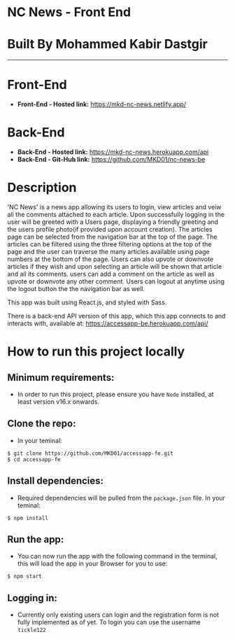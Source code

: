 # **NC News - Front End**

# **Built By Mohammed Kabir Dastgir**

---

# Front-End

- **Front-End - Hosted link:** https://mkd-nc-news.netlify.app/

# Back-End

- **Back-End - Hosted link:** https://mkd-nc-news.herokuapp.com/api
- **Back-End - Git-Hub link:** https://github.com/MKD01/nc-news-be

# Description

'NC News' is a news app allowing its users to login, view articles and veiw all the comments attached to each article. Upon successfully logging in the user will be greeted with a Users page, displaying a friendly greeting and the users profile photo(if provided upon account creation). The articles page can be selected from the navigation bar at the top of the page. The articles can be filtered using the three filtering options at the top of the page and the user can traverse the many articles available using page numbers at the bottom of the page. Users can also upvote or downvote articles if they wish and upon selecting an article will be shown that article and all its comments. users can add a comment on the article as well as upvote or downvote any other comment. Users can logout at anytime using the logout button the the navigation bar as well.

This app was built using React.js, and styled with Sass.

There is a back-end API version of this app, which this app connects to and interacts with, available at: https://accessapp-be.herokuapp.com/api/

# How to run this project locally

## Minimum requirements:

- In order to run this project, please ensure you have `Node` installed, at least version v16.x onwards.

## Clone the repo:

- In your teminal:

```
$ git clone https://github.com/MKD01/accessapp-fe.git
$ cd accessapp-fe
```

## Install dependencies:

- Required dependencies will be pulled from the `package.json` file. In your teminal:

```
$ npm install
```

## Run the app:

- You can now run the app with the following command in the terminal, this will load the app in your Browser for you to use:

```
$ npm start
```

## Logging in:

- Currently only existing users can login and the registration form is not fully implemented as of yet. To login you can use the username `tickle122`
